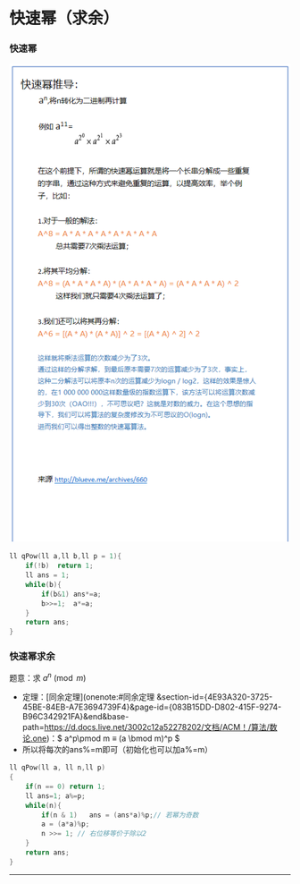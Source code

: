 # 快速幂（求余）

### 快速幂

![clip_image001-1578467764311](快速幂.assets/clip_image001-1578467764311.png)

```C++
ll qPow(ll a,ll b,ll p = 1){
    if(!b)  return 1;
    ll ans = 1;
    while(b){
        if(b&1) ans*=a;
        b>>=1;  a*=a;
    }
    return ans;
}
```



### 快速幂求余

题意：求 $a^n \pmod m$

- 定理：[同余定理](onenote:#同余定理 &section-id={4E93A320-3725-45BE-84EB-A7E3694739F4}&page-id={083B15DD-D802-415F-9274-B96C342921FA}&end&base-path=https://d.docs.live.net/3002c12a52278202/文档/ACM！/算法/数论.one)：$ a^p\pmod m ≡ (a \bmod m)^p $
- 所以将每次的ans%=m即可（初始化也可以加a%=m）

```C++
ll qPow(ll a, ll n,ll p)
{
	if(n == 0) return 1;
	ll ans=1; a%=p;
	while(n){
		if(n & 1)	ans = (ans*a)%p;// 若幂为奇数
		a = (a*a)%p;	
        n >>= 1; // 右位移等价于除以2
	}
	return ans;
}
```

---

